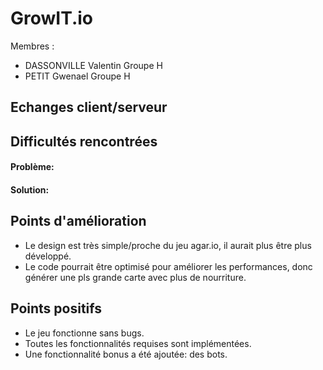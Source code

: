 # GrowIT.io

Membres :

- DASSONVILLE Valentin Groupe H
- PETIT Gwenael Groupe H

## Echanges client/serveur

## Difficultés rencontrées

#### Problème:

#### Solution:

## Points d'amélioration
- Le design est très simple/proche du jeu agar.io, il aurait plus être plus développé.
- Le code pourrait être optimisé pour améliorer les performances, donc générer une pls grande carte avec plus de nourriture.

## Points positifs
- Le jeu fonctionne sans bugs.
- Toutes les fonctionnalités requises sont implémentées.
- Une fonctionnalité bonus a été ajoutée: des bots.